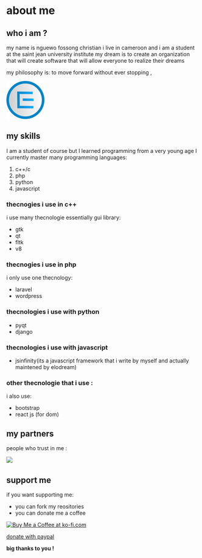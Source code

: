 # about me
## who i am ?
my name is nguewo fossong christian i live in cameroon and i am a student at the saint jean university institute
my dream is to create an organization that will create software that will allow everyone to realize their dreams

my philosophy is: to move forward without ever stopping ,



[![](https://github.com/Christ118/Christ118/blob/f6d30beea41cb3617c1f9f9b21fe543760bd6462/sicon.png)](https://github.com/PILOTEZEBS#-jsuis-devjava-eeconcepteur-developpeur-d-application-pour-l-economie-numerique-java-est-mon-langage-de-programmation-ou-jexcel-et-que-jutilise-pour-le-d%C3%A9veloppement-logiciels-et-dapplication-web-avec-j2ee--licence-pro)
## my skills 

I am a student of course but I learned programming from a very young age
I currently master many programming languages:

1. c++/c
2. php
3. python
4. javascript

### thecnogies i use in c++
i use many thecnologie essentially gui library:
- gtk
- qt
- fltk
- v8
### thecnogies i use in  php
i only use one thecnology:
- laravel
- wordpress
### thecnologies i use with python
- pyqt
- django

### thecnologies i use with javascript

- jsinfinity(its a javascript framework that i write by myself and actually maintened by elodream)

### other thecnologie that i use :
i also use:
- bootstrap
- react js (for  dom)

## my partners
people who trust in me  :

<img src="https://avatars.githubusercontent.com/u/94785948?v=4" width="64px"/>


## support me

if you want supporting me:
- you can fork my reositories
- you can donate me a coffee 

<a href='https://ko-fi.com/A0A5D1Q1P' target='_blank'><img height='36' style='border:0px;height:36px;' src='https://cdn.ko-fi.com/cdn/kofi4.png?v=3' border='0' alt='Buy Me a Coffee at ko-fi.com' /></a>

<a href="https://www.paypal.com/donate/?hosted_button_id=A89N4QGZCPACG">donate with paypal</a>



**big thanks to you !**










